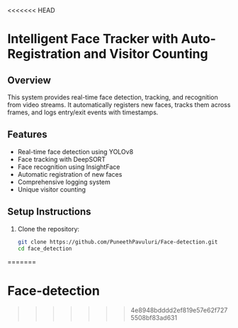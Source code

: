 <<<<<<< HEAD
# Intelligent Face Tracker with Auto-Registration and Visitor Counting

## Overview
This system provides real-time face detection, tracking, and recognition from video streams. It automatically registers new faces, tracks them across frames, and logs entry/exit events with timestamps.

## Features
- Real-time face detection using YOLOv8
- Face tracking with DeepSORT
- Face recognition using InsightFace
- Automatic registration of new faces
- Comprehensive logging system
- Unique visitor counting

## Setup Instructions

1. Clone the repository:
   ```bash
   git clone https://github.com/PuneethPavuluri/Face-detection.git
   cd face_detection
=======
# Face-detection
>>>>>>> 4e8948bdddd2ef819e57e62f7275508bf83ad631
